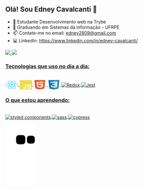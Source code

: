 ## Olá! Sou Edney Cavalcanti 👋

- 🌱 Estudante Desenvolvimento web na Trybe
- 📖 Graduando em Sistemas da informação - UFRPE
- 📫 Contate-me no email: edney2809@gmail.com
- 💻 LinkedIn: https://www.linkedin.com/in/edney-cavalcanti/

<div>
  <a href="https://github.com/ed-cavalcanti">
  <img height="120em" src="https://github-readme-stats.vercel.app/api?username=ed-cavalcanti&show_icons=true&theme=dark&include_all_commits=true&count_private=true"/>
  <img height="120em" src="https://github-readme-stats.vercel.app/api/top-langs/?username=ed-cavalcanti&layout=compact&langs_count=7&theme=dark"/>
</div>
  
### Tecnologias que uso no dia a dia:

<div style="display: inline_block"><br>
  <img align="center" alt="React" height="30" width="40" src="https://raw.githubusercontent.com/devicons/devicon/master/icons/react/react-original.svg">
  <img align="center" alt="JavaScript" height="30" width="40" src="https://raw.githubusercontent.com/devicons/devicon/master/icons/javascript/javascript-plain.svg">
  <img align="center" alt="HTML5" height="30" width="40" src="https://raw.githubusercontent.com/devicons/devicon/master/icons/html5/html5-original.svg">
  <img align="center" alt="CSS3"height="30" width="40" src="https://raw.githubusercontent.com/devicons/devicon/master/icons/css3/css3-original.svg">
  <img align="center" alt="Redux" height="30" width="30"src="https://img.icons8.com/color/480/redux.png">
  <img align="center" alt="Jest" height="30" width="30"src="https://mulder21c.github.io//jest/img/jest.png">
</div>

### O que estou aprendendo:
  
<div style="display: inline_block"><br>
  <img align="center" alt="styled components" height="30" width="30" src="https://miro.medium.com/max/652/1*N0XV3gco7Ed4brMoxwdjVg.png">
  <img align="center" alt="sass" height="30" width="30" src="https://cdn3.iconfinder.com/data/icons/logos-and-brands-adobe/512/288_Sass-512.png">
  <img align="center" alt="cypress" height="30" width="80" src="https://upload.wikimedia.org/wikipedia/commons/a/a4/Cypress.png">
</div>
  
<div> 
  
   ![snake gif](https://github.com/ed-cavalcanti/ed-cavalcanti/blob/output/github-contribution-grid-snake.svg)
  
</div>
  
  
